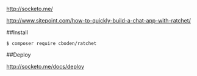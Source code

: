 http://socketo.me/

http://www.sitepoint.com/how-to-quickly-build-a-chat-app-with-ratchet/

##Install

```
$ composer require cboden/ratchet
```
##Deploy

http://socketo.me/docs/deploy

